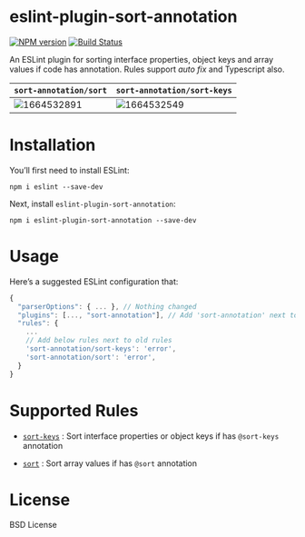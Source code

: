 # eslint-plugin-sort-annotation
[![NPM version][npm-image]][npm-url] [![Build Status][build-image]][build-url]

An ESLint plugin for sorting interface properties, object keys and array values if code has annotation. Rules support *auto fix* and Typescript also.


| `sort-annotation/sort` | `sort-annotation/sort-keys` 
|---|---|
| ![1664532891](https://user-images.githubusercontent.com/47266692/193248649-75b881b7-3d15-407a-9bf2-7cca8a562532.gif) | ![1664532549](https://user-images.githubusercontent.com/47266692/193247765-b6398fa5-a6f3-4d7a-932b-ed635125bbee.gif) |




# Installation
You’ll first need to install ESLint:
```
npm i eslint --save-dev
```

Next, install `eslint-plugin-sort-annotation`:
```
npm i eslint-plugin-sort-annotation --save-dev
```

# Usage
Here’s a suggested ESLint configuration that:
```javascript
{
  "parserOptions": { ... }, // Nothing changed
  "plugins": [..., "sort-annotation"], // Add 'sort-annotation' next to old plugins
  "rules": {
    ...
    // Add below rules next to old rules 
    'sort-annotation/sort-keys': 'error',
    'sort-annotation/sort': 'error',
  }
}
```

# Supported Rules
* [`sort-keys`](https://github.com/ronparkdev/eslint-plugin-sort-annotation/blob/master/documents/sort-keys.md) : Sort interface properties or object keys if has `@sort-keys` annotation

* [`sort`](https://github.com/ronparkdev/eslint-plugin-sort-annotation/blob/master/documents/sort.md) : Sort array values if has `@sort` annotation

# License
BSD License


[npm-image]: http://img.shields.io/npm/v/eslint-plugin-sort-annotation.svg
[npm-url]: https://npmjs.org/package/eslint-plugin-sort-annotation

[build-image]: http://img.shields.io/github/workflow/status/ronparkdev/eslint-plugin-sort-annotation/Build%20and%20unit%20test.svg
[build-url]: https://github.com/ronparkdev/eslint-plugin-sort-annotation/actions/workflows/ci.yml

